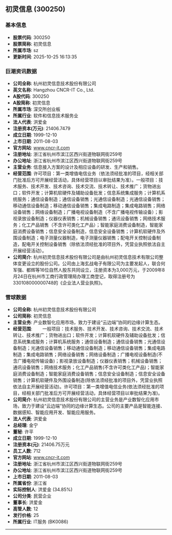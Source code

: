 ## 初灵信息 (300250)

### 基本信息

- **股票代码**: 300250
- **股票简称**: 初灵信息
- **所属市场**: sz
- **更新时间**: 2025-10-25 16:13:35

### 巨潮资讯数据

- **公司全称**: 杭州初灵信息技术股份有限公司
- **英文名称**: Hangzhou CNCR-IT Co., Ltd.
- **A股代码**: 300250
- **A股简称**: 初灵信息
- **所属市场**: 深交所创业板
- **所属行业**: 软件和信息技术服务业
- **法人代表**: 洪爱金
- **注册资本(万元)**: 21406.7479
- **成立日期**: 1999-12-10
- **上市日期**: 2011-08-03
- **官方网站**: www.cncr-it.com
- **注册地址**: 浙江省杭州市滨江区西兴街道物联网街259号
- **办公地址**: 浙江省杭州市滨江区西兴街道物联网街259号
- **主营业务**: 信息接入方案的设计及相应设备的研发、生产和销售。
- **经营范围**: 许可项目：第一类增值电信业务（依法须经批准的项目，经相关部门批准后方可开展经营活动，具体经营项目以审批结果为准）。一般项目：技术服务、技术开发、技术咨询、技术交流、技术转让、技术推广；货物进出口；软件开发；计算机软硬件及辅助设备批发；信息系统集成服务；计算机系统服务；通信设备制造；通信设备销售；光通信设备制造；光通信设备销售；移动通信设备制造；移动通信设备销售；集成电路制造；集成电路销售；网络设备销售；网络设备制造；广播电视设备制造（不含广播电视传输设备）；影视录放设备制造；仪器仪表销售；机械设备销售；通讯设备销售；网络技术服务；化工产品销售（不含许可类化工产品）；智能家庭消费设备制造，智能家庭消费设备销售；信息安全设备制造，信息安全设备销售；计算机软硬件及外围设备制造；电子测量仪器制造，电子测量仪器销售；配电开关控制设备制造，配电开关控制设备销售（除依法须经批准的项目外，凭营业执照依法自主开展经营活动）。
- **公司简介**: 杭州初灵信息技术股份有限公司是由杭州初灵信息技术有限公司整体变更设立的股份公司。公司由上海玄战电子有限公司为主要发起人，联合何军强、都辉等16位自然人股东共同设立，注册资本为3,000万元，于2009年8月24日在杭州市工商行政管理局办理工商登记，取得注册号为330108000000748的《企业法人营业执照》。

### 雪球数据

- **公司全称**: 杭州初灵信息技术股份有限公司
- **公司简称**: 初灵信息
- **主营业务**: 产业数智化应用市场，致力于建设“云边端”协同的边缘计算生态。
- **经营范围**: 　　一般项目：技术服务、技术开发、技术咨询、技术交流、技术转让、技术推广；货物进出口；软件开发；计算机软硬件及辅助设备批发；信息系统集成服务；计算机系统服务；通信设备制造；通信设备销售；光通信设备制造；光通信设备销售；移动通信设备制造；移动通信设备销售；集成电路制造；集成电路销售；网络设备销售；网络设备制造；广播电视设备制造(不含广播电视传输设备)；影视录放设备制造；仪器仪表销售；机械设备销售；通讯设备销售；网络技术服务；化工产品销售(不含许可类化工产品)；智能家庭消费设备制造；智能家庭消费设备销售；信息安全设备制造；信息安全设备销售；计算机软硬件及外围设备制造(除依法须经批准的项目外，凭营业执照依法自主开展经营活动)。许可项目：第一类增值电信业务(依法须经批准的项目，经相关部门批准后方可开展经营活动，具体经营项目以审批结果为准)。
- **公司简介**: 杭州初灵信息技术股份有限公司的主营业务是产业数智化应用市场，致力于建设“云边端”协同的边缘计算生态。公司的主要产品是智能连接、数据感知、智能应用开发、智能应用服务。
- **法人代表**: 洪爱金
- **总经理**: 金宁
- **董秘**: 许平
- **成立日期**: 1999-12-10
- **注册资本(元)**: 21406.75万元
- **员工人数**: 712
- **官方网站**: www.cncr-it.com
- **注册地址**: 浙江省杭州市滨江区西兴街道物联网街259号
- **办公地址**: 浙江省杭州市滨江区西兴街道物联网街259号
- **上市日期**: 2011-08-03
- **所属省份**: 浙江省
- **实际控制人**: 洪爱金 (34.85%)
- **公司分类**: 民营企业
- **董事长**: 洪爱金
- **高管人数**: 12
- **发行价格**: 25
- **所属行业**: IT服务 (BK0086)

---